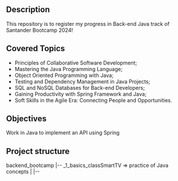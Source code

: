 ## Description
This repository is to register my progress in Back-end Java track of Santander Bootcamp 2024! 

## Covered Topics
- Principles of Collaborative Software Development;
- Mastering the Java Programming Language;
- Object Oriented Programming with Java;
- Testing and Dependency Management in Java Projects;
- SQL and NoSQL Databases for Back-end Developers;
- Gaining Productivity with Spring Framework and Java;
- Soft Skills in the Agile Era: Connecting People and Opportunities.

## Objectives
Work in Java to implement an API using Spring

## Project structure
backend_bootcamp
   |-- _1_basics_classSmartTV => practice of Java concepts
   |   |-- 
